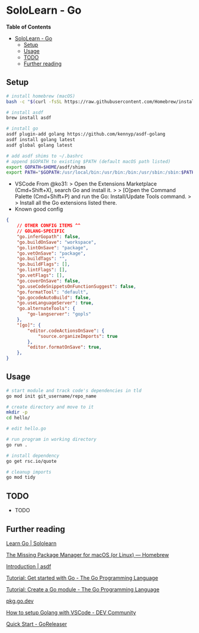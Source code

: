 # SoloLearn - Go

**Table of Contents**
* [SoloLearn - Go](#sololearn---go)
  * [Setup](#setup)
  * [Usage](#usage)
  * [TODO](#todo)
  * [Further reading](#further-reading)

## Setup
```bash
# install homebrew (macOS)
bash -c "$(curl -fsSL https://raw.githubusercontent.com/Homebrew/install/HEAD/install.sh)"

# install asdf
brew install asdf

# install go
asdf plugin-add golang https://github.com/kennyp/asdf-golang
asdf install golang latest
asdf global golang latest

# add asdf shims to ~/.bashrc
# append $GOPATH to existing $PATH (default macOS path listed)
export GOPATH=$HOME/asdf/shims
export PATH="$GOPATH:/usr/local/bin:/usr/bin:/bin:/usr/sbin:/sbin:$PATH"
```

* VSCode
  From @ko31: > Open the Extensions Marketplace (Cmd+Shift+X), search Go and install it. > > [O]pen the Command Palette (Cmd+Shift+P) and run the Go: Install/Update Tools command. > > Install all the Go extensions listed there.
* Known good config

```json
{
    // OTHER CONFIG ITEMS ^^
    // GOLANG-SPECIFIC
    "go.inferGopath": false,
    "go.buildOnSave": "workspace",
    "go.lintOnSave": "package",
    "go.vetOnSave": "package",
    "go.buildTags": "",
    "go.buildFlags": [],
    "go.lintFlags": [],
    "go.vetFlags": [],
    "go.coverOnSave": false,
    "go.useCodeSnippetsOnFunctionSuggest": false,
    "go.formatTool": "default",
    "go.gocodeAutoBuild": false,
    "go.useLanguageServer": true,
    "go.alternateTools": {
        "go-langserver": "gopls"
    },
    "[go]": {
        "editor.codeActionsOnSave": {
            "source.organizeImports": true
        },
        "editor.formatOnSave": true,
    },
}
```

## Usage

```bash
# start module and track code's dependencies in tld
go mod init git_username/repo_name

# create directory and move to it
mkdir -p
cd hello/

# edit hello.go

# run program in working directory
go run .

# install dependency
go get rsc.io/quote

# cleanup imports
go mod tidy
```

## TODO

* TODO

## Further reading

[Learn Go | Sololearn](https://www.sololearn.com/learning/1164)

[The Missing Package Manager for macOS (or Linux) — Homebrew](https://brew.sh/)

[Introduction | asdf](https://asdf-vm.com/guide/introduction.html)

[Tutorial: Get started with Go - The Go Programming Language](https://golang.org/doc/tutorial/getting-started)

[Tutorial: Create a Go module - The Go Programming Language](https://golang.org/doc/tutorial/create-module)

[pkg.go.dev](https://pkg.go.dev/)

[How to setup Golang with VSCode - DEV Community](https://dev.to/ko31/how-to-setup-golang-with-vscode-1i4i)

[Quick Start - GoReleaser](https://goreleaser.com/quick-start/)
